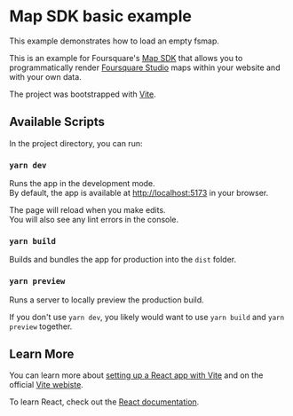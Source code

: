 # Map SDK basic example

This example demonstrates how to load an empty fsmap.

This is an example for Foursquare's [Map SDK](https://location.foursquare.com/developer/docs/studio-map-sdk-introduction) that allows you to programmatically render [Foursquare Studio](https://studio.foursquare.com/) maps within your website and with your own data.

The project was bootstrapped with [Vite](https://vitejs.dev/guide/).

## Available Scripts

In the project directory, you can run:

### `yarn dev`

Runs the app in the development mode.\
By default, the app is available at [http://localhost:5173](http://localhost:5173/) in your browser.

The page will reload when you make edits.\
You will also see any lint errors in the console.

### `yarn build`

Builds and bundles the app for production into the `dist` folder.

### `yarn preview`

Runs a server to locally preview the production build.

If you don't use `yarn dev`, you likely would want to use `yarn build` and `yarn preview` together.

## Learn More

You can learn more about [setting up a React app with Vite](https://react.dev/learn/add-react-to-an-existing-project) and on the official [Vite webiste](https://vitejs.dev/guide/).

To learn React, check out the [React documentation](https://react.dev/).

